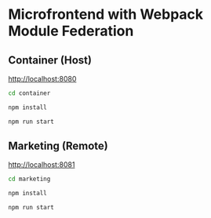 # Microfrontend with Webpack Module Federation

## Container (Host)

<http://localhost:8080>

```bash
cd container

npm install

npm run start
```

## Marketing (Remote)

<http://localhost:8081>

```bash
cd marketing

npm install

npm run start
```
